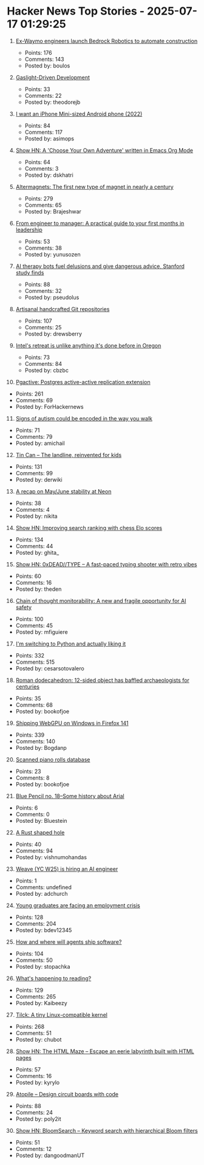 # Hacker News Top Stories - 2025-07-17 01:29:25

1. [Ex-Waymo engineers launch Bedrock Robotics to automate construction](https://techcrunch.com/2025/07/16/ex-waymo-engineers-launch-bedrock-robotics-with-80m-to-automate-construction/)
   - Points: 176
   - Comments: 143
   - Posted by: boulos

2. [Gaslight-Driven Development](https://tonsky.me/blog/gaslight-driven-development/)
   - Points: 33
   - Comments: 22
   - Posted by: theodorejb

3. [I want an iPhone Mini-sized Android phone (2022)](https://smallandroidphone.com/)
   - Points: 84
   - Comments: 117
   - Posted by: asimops

4. [Show HN: A 'Choose Your Own Adventure' written in Emacs Org Mode](https://tendollaradventure.com/sample/)
   - Points: 64
   - Comments: 3
   - Posted by: dskhatri

5. [Altermagnets: The first new type of magnet in nearly a century](https://www.newscientist.com/article/2487013-weve-discovered-a-new-kind-of-magnetism-what-can-we-do-with-it/)
   - Points: 279
   - Comments: 65
   - Posted by: Brajeshwar

6. [From engineer to manager: A practical guide to your first months in leadership](https://humansinsystems.com/blog/new-manager-essentials-a-practical-guide-to-your-first-months)
   - Points: 53
   - Comments: 38
   - Posted by: yunusozen

7. [AI therapy bots fuel delusions and give dangerous advice, Stanford study finds](https://arstechnica.com/ai/2025/07/ai-therapy-bots-fuel-delusions-and-give-dangerous-advice-stanford-study-finds/)
   - Points: 88
   - Comments: 32
   - Posted by: pseudolus

8. [Artisanal handcrafted Git repositories](https://drew.silcock.dev/blog/artisanal-git/)
   - Points: 107
   - Comments: 25
   - Posted by: drewsberry

9. [Intel's retreat is unlike anything it's done before in Oregon](https://www.oregonlive.com/silicon-forest/2025/07/intels-retreat-is-unlike-anything-its-done-before-in-oregon.html)
   - Points: 73
   - Comments: 84
   - Posted by: cbzbc

10. [Pgactive: Postgres active-active replication extension](https://github.com/aws/pgactive)
   - Points: 261
   - Comments: 69
   - Posted by: ForHackernews

11. [Signs of autism could be encoded in the way you walk](https://www.sciencealert.com/signs-of-autism-could-be-encoded-in-the-way-you-walk)
   - Points: 71
   - Comments: 79
   - Posted by: amichail

12. [Tin Can – The landline, reinvented for kids](https://tincan.kids/)
   - Points: 131
   - Comments: 99
   - Posted by: derwiki

13. [A recap on May/June stability at Neon](https://neon.com/blog/an-apology-and-a-recap-on-may-june-stability)
   - Points: 38
   - Comments: 4
   - Posted by: nikita

14. [Show HN: Improving search ranking with chess Elo scores](https://www.zeroentropy.dev/blog/improving-rag-with-elo-scores)
   - Points: 134
   - Comments: 44
   - Posted by: ghita_

15. [Show HN: 0xDEAD//TYPE – A fast-paced typing shooter with retro vibes](https://0xdeadtype.theden.sh/)
   - Points: 60
   - Comments: 16
   - Posted by: theden

16. [Chain of thought monitorability: A new and fragile opportunity for AI safety](https://arxiv.org/abs/2507.11473)
   - Points: 100
   - Comments: 45
   - Posted by: mfiguiere

17. [I'm switching to Python and actually liking it](https://www.cesarsotovalero.net/blog/i-am-switching-to-python-and-actually-liking-it.html)
   - Points: 332
   - Comments: 515
   - Posted by: cesarsotovalero

18. [Roman dodecahedron: 12-sided object has baffled archaeologists for centuries](https://www.livescience.com/archaeology/romans/roman-dodecahedron-a-mysterious-12-sided-object-that-has-baffled-archaeologists-for-centuries)
   - Points: 35
   - Comments: 68
   - Posted by: bookofjoe

19. [Shipping WebGPU on Windows in Firefox 141](https://mozillagfx.wordpress.com/2025/07/15/shipping-webgpu-on-windows-in-firefox-141/)
   - Points: 339
   - Comments: 140
   - Posted by: Bogdanp

20. [Scanned piano rolls database](http://www.pianorollmusic.org/rolldatabase.php)
   - Points: 23
   - Comments: 8
   - Posted by: bookofjoe

21. [Blue Pencil no. 18–Some history about Arial](https://www.paulshawletterdesign.com/2011/09/blue-pencil-no-18%e2%80%94some-history-about-arial/)
   - Points: 6
   - Comments: 0
   - Posted by: Bluestein

22. [A Rust shaped hole](https://mnvr.in/rust)
   - Points: 40
   - Comments: 94
   - Posted by: vishnumohandas

23. [Weave (YC W25) is hiring an AI engineer](https://www.ycombinator.com/companies/weave-3/jobs/SqFnIFE-founding-ai-engineer)
   - Points: 1
   - Comments: undefined
   - Posted by: adchurch

24. [Young graduates are facing an employment crisis](https://www.wsj.com/economy/jobs/jobs-unemployment-rise-young-people-ce4704d8)
   - Points: 128
   - Comments: 204
   - Posted by: bdev12345

25. [How and where will agents ship software?](https://www.instantdb.com/essays/agents)
   - Points: 104
   - Comments: 50
   - Posted by: stopachka

26. [What's happening to reading?](https://www.newyorker.com/culture/open-questions/whats-happening-to-reading)
   - Points: 129
   - Comments: 265
   - Posted by: Kaibeezy

27. [Tilck: A tiny Linux-compatible kernel](https://github.com/vvaltchev/tilck)
   - Points: 268
   - Comments: 51
   - Posted by: chubot

28. [Show HN: The HTML Maze – Escape an eerie labyrinth built with HTML pages](https://htmlmaze.com/)
   - Points: 57
   - Comments: 16
   - Posted by: kyrylo

29. [Atopile – Design circuit boards with code](https://atopile.io/atopile/introduction)
   - Points: 88
   - Comments: 24
   - Posted by: poly2it

30. [Show HN: BloomSearch – Keyword search with hierarchical Bloom filters](https://github.com/danthegoodman1/bloomsearch)
   - Points: 51
   - Comments: 12
   - Posted by: dangoodmanUT

